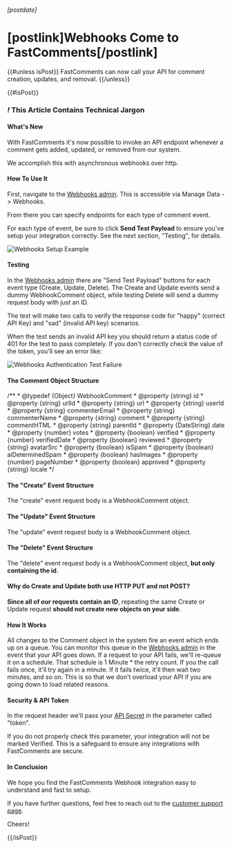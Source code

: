 ###### [postdate]
# [postlink]Webhooks Come to FastComments[/postlink]

{{#unless isPost}}
FastComments can now call your API for comment creation, updates, and removal.
{{/unless}}

{{#isPost}}

### <i class="circle">!</i> This Article Contains Technical Jargon

#### What's New

With FastComments it's now possible to invoke an API endpoint whenever a comment gets added, updated, or removed from our system. 

We accomplish this with asynchronous webhooks over http.

#### How To Use It

First, navigate to the <a href="https://fastcomments.com/auth/my-account/manage-data/webhooks" target="_blank">Webhooks admin</a>. This is accessible via Manage Data -> Webhooks.

From there you can specify endpoints for each type of comment event.

For each type of event, be sure to click **Send Test Payload** to ensure you've setup your integration correctly. See the next section, "Testing", for details.

<div class="text-center">
    <img data-src="images/fc-webhooks-test-verified.png" alt="Webhooks Setup Example" title="Webhooks Setup Example" class="lozad" />
</div>

#### Testing

In the <a href="https://fastcomments.com/auth/my-account/manage-data/webhooks" target="_blank">Webhooks admin</a> there are "Send Test Payload" buttons for each
event type (Create, Update, Delete). The Create and Update events send a dummy WebhookComment object, while testing Delete will send a dummy request body with just an ID.

The test will make two calls to verify the response code for "happy" (correct API Key) and "sad" (invalid API key) scenarios.

When the test sends an invalid API key you should return a status code of 401 for the test to pass completely. If you don't correctly check the value of the token, you'll
see an error like:

<div class="text-center">
    <img data-src="images/fc-webhooks-test-expected-401.png" alt="Webhooks Authentication Test Failure" title="Webhooks Authentication Test Failure" class="lozad" />
</div>

#### The Comment Object Structure
<div class="code">
/**
 * @typedef {Object} WebhookComment
 * @property {string} id
 * @property {string} urlId
 * @property {string} url
 * @property {string} userId
 * @property {string} commenterEmail
 * @property {string} commenterName
 * @property {string} comment
 * @property {string} commentHTML
 * @property {string} parentId
 * @property {DateString} date
 * @property {number} votes
 * @property {boolean} verified
 * @property {number} verifiedDate
 * @property {boolean} reviewed
 * @property {string} avatarSrc
 * @property {boolean} isSpam
 * @property {boolean} aiDeterminedSpam
 * @property {boolean} hasImages
 * @property {number} pageNumber
 * @property {boolean} approved
 * @property {string} locale
 */
</div>

#### The "Create" Event Structure

The "create" event request body is a WebhookComment object.

#### The "Update" Event Structure

The "update" event request body is a WebhookComment object.

#### The "Delete" Event Structure

The "delete" event request body is a WebhookComment object, **but only containing the id**.

#### Why do Create and Update both use HTTP PUT and not POST?

**Since all of our requests contain an ID**, repeating the same Create or Update request **should not create new objects on your side**.

#### How It Works

All changes to the Comment object in the system fire an event which ends up on a queue. You can monitor this queue in the <a href="https://fastcomments.com/auth/my-account/manage-data/webhooks" target="_blank">Webhooks admin</a> in the event
that your API goes down. If a request to your API fails, we'll re-queue it on a schedule. That schedule is 1 Minute * the retry count. If you the call fails once, it'll try again in a minute. If it fails twice, it'll then wait two minutes, and so on.
This is so that we don't overload your API if you are going down to load related reasons.

#### Security & API Token

In the request header we'll pass your <a href="https://fastcomments.com/auth/my-account/api-secret" target="_blank">API Secret</a> in the parameter called "token".

If you do not properly check this parameter, your integration will not be marked Verified. This is a safeguard to ensure any integrations with FastComments are secure.

#### In Conclusion

We hope you find the FastComments Webhook integration easy to understand and fast to setup.

If you have further questions, feel free to reach out to the <a href="https://fastcomments.com/auth/my-account/help" target="_blank">customer support page</a>.

Cheers!

{{/isPost}}
